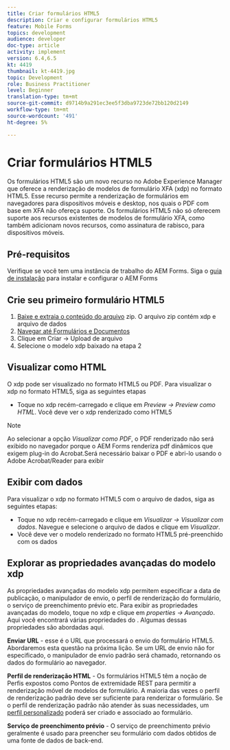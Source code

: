 ```yaml
---
title: Criar formulários HTML5
description: Criar e configurar formulários HTML5
feature: Mobile Forms
topics: development
audience: developer
doc-type: article
activity: implement
version: 6.4,6.5
kt: 4419
thumbnail: kt-4419.jpg
topic: Development
role: Business Practitioner
level: Beginner
translation-type: tm+mt
source-git-commit: d9714b9a291ec3ee5f3dba9723de72bb120d2149
workflow-type: tm+mt
source-wordcount: '491'
ht-degree: 5%

---
```



# Criar formulários HTML5

Os formulários HTML5 são um novo recurso no Adobe Experience Manager que oferece a renderização de modelos de formulário XFA (xdp) no formato HTML5. Esse recurso permite a renderização de formulários em navegadores para dispositivos móveis e desktop, nos quais o PDF com base em XFA não ofereça suporte. Os formulários HTML5 não só oferecem suporte aos recursos existentes de modelos de formulário XFA, como também adicionam novos recursos, como assinatura de rabisco, para dispositivos móveis.

## Pré-requisitos

Verifique se você tem uma instância de trabalho do AEM Forms. Siga o [guia de instalação](https://docs.adobe.com/content/help/en/experience-manager-65/forms/install-aem-forms/osgi-installation/installing-configuring-aem-forms-osgi.html) para instalar e configurar o AEM Forms

## Crie seu primeiro formulário HTML5

1. [Baixe e extraia o conteúdo do arquivo](assets/assets.zip) zip. O arquivo zip contém xdp e arquivo de dados
2. [Navegar até Formulários e Documentos](http://localhost:4502/aem/forms.html/content/dam/formsanddocuments)
3. Clique em Criar -> Upload de arquivo
4. Selecione o modelo xdp baixado na etapa 2

## Visualizar como HTML

O xdp pode ser visualizado no formato HTML5 ou PDF. Para visualizar o xdp no formato HTML5, siga as seguintes etapas

* Toque no xdp recém-carregado e clique em _Preview -> Preview como HTML_. Você deve ver o xdp renderizado como HTML5

>[!NOTE]
>Ao selecionar a opção _Visualizar como PDF_, o PDF renderizado não será exibido no navegador porque o AEM Forms renderiza pdf dinâmicos que exigem plug-in do Acrobat.Será necessário baixar o PDF e abri-lo usando o Adobe Acrobat/Reader para exibir


## Exibir com dados

Para visualizar o xdp no formato HTML5 com o arquivo de dados, siga as seguintes etapas:

* Toque no xdp recém-carregado e clique em _Visualizar -> Visualizar com dados_. Navegue e selecione o arquivo de dados e clique em _Visualizar_.
* Você deve ver o modelo renderizado no formato HTML5 pré-preenchido com os dados

## Explorar as propriedades avançadas do modelo xdp

As propriedades avançadas do modelo xdp permitem especificar a data de publicação, o manipulador de envio, o perfil de renderização do formulário, o serviço de preenchimento prévio etc. Para exibir as propriedades avançadas do modelo, toque no xdp e clique em _properties -> Avançado_. Aqui você encontrará várias propriedades do . Algumas dessas propriedades são abordadas aqui.

**Enviar URL**  - esse é o URL que processará o envio do formulário HTML5. Abordaremos esta questão na próxima lição. Se um URL de envio não for especificado, o manipulador de envio padrão será chamado, retornando os dados do formulário ao navegador.

**Perfil de renderização HTML**  - Os formulários HTML5 têm a noção de Perfis expostos como Pontos de extremidade REST para permitir a renderização móvel de modelos de formulário. A maioria das vezes o perfil de renderização padrão deve ser suficiente para renderizar o formulário. Se o perfil de renderização padrão não atender às suas necessidades, um [perfil personalizado](https://docs.adobe.com/content/help/en/experience-manager-64/forms/html5-forms/custom-profile.html) poderá ser criado e associado ao formulário.

**Serviço de preenchimento prévio**  - O serviço de preenchimento prévio geralmente é usado para preencher seu formulário com dados obtidos de uma fonte de dados de back-end.

